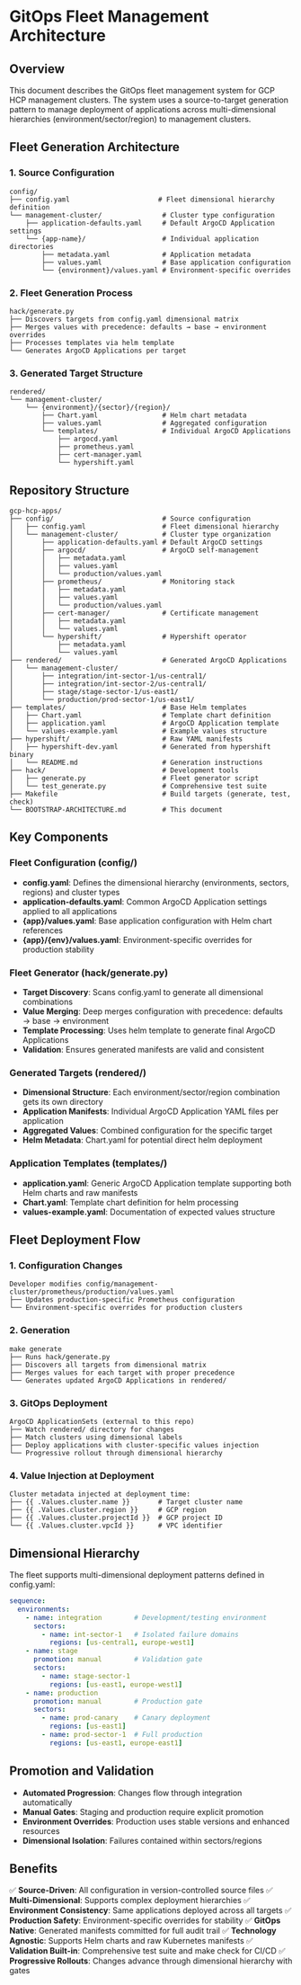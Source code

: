 # GitOps Fleet Management Architecture

## Overview

This document describes the GitOps fleet management system for GCP HCP management clusters. The system uses a source-to-target generation pattern to manage deployment of applications across multi-dimensional hierarchies (environment/sector/region) to management clusters.

## Fleet Generation Architecture

### 1. Source Configuration
```
config/
├── config.yaml                      # Fleet dimensional hierarchy definition
└── management-cluster/               # Cluster type configuration
    ├── application-defaults.yaml     # Default ArgoCD Application settings
    └── {app-name}/                   # Individual application directories
        ├── metadata.yaml             # Application metadata
        ├── values.yaml               # Base application configuration
        └── {environment}/values.yaml # Environment-specific overrides
```

### 2. Fleet Generation Process
```
hack/generate.py
├── Discovers targets from config.yaml dimensional matrix
├── Merges values with precedence: defaults → base → environment overrides
├── Processes templates via helm template
└── Generates ArgoCD Applications per target
```

### 3. Generated Target Structure
```
rendered/
└── management-cluster/
    └── {environment}/{sector}/{region}/
        ├── Chart.yaml                # Helm chart metadata
        ├── values.yaml               # Aggregated configuration
        └── templates/                # Individual ArgoCD Applications
            ├── argocd.yaml
            ├── prometheus.yaml
            ├── cert-manager.yaml
            └── hypershift.yaml
```

## Repository Structure

```
gcp-hcp-apps/
├── config/                           # Source configuration
│   ├── config.yaml                   # Fleet dimensional hierarchy
│   └── management-cluster/           # Cluster type organization
│       ├── application-defaults.yaml # Default ArgoCD settings
│       ├── argocd/                   # ArgoCD self-management
│       │   ├── metadata.yaml
│       │   ├── values.yaml
│       │   └── production/values.yaml
│       ├── prometheus/               # Monitoring stack
│       │   ├── metadata.yaml
│       │   ├── values.yaml
│       │   └── production/values.yaml
│       ├── cert-manager/             # Certificate management
│       │   ├── metadata.yaml
│       │   └── values.yaml
│       └── hypershift/               # Hypershift operator
│           ├── metadata.yaml
│           └── values.yaml
├── rendered/                         # Generated ArgoCD Applications
│   └── management-cluster/
│       ├── integration/int-sector-1/us-central1/
│       ├── integration/int-sector-2/us-central1/
│       ├── stage/stage-sector-1/us-east1/
│       └── production/prod-sector-1/us-east1/
├── templates/                        # Base Helm templates
│   ├── Chart.yaml                    # Template chart definition
│   ├── application.yaml              # ArgoCD Application template
│   └── values-example.yaml           # Example values structure
├── hypershift/                       # Raw YAML manifests
│   ├── hypershift-dev.yaml           # Generated from hypershift binary
│   └── README.md                     # Generation instructions
├── hack/                             # Development tools
│   ├── generate.py                   # Fleet generator script
│   └── test_generate.py              # Comprehensive test suite
├── Makefile                          # Build targets (generate, test, check)
└── BOOTSTRAP-ARCHITECTURE.md         # This document
```

## Key Components

### Fleet Configuration (config/)
- **config.yaml**: Defines the dimensional hierarchy (environments, sectors, regions) and cluster types
- **application-defaults.yaml**: Common ArgoCD Application settings applied to all applications
- **{app}/values.yaml**: Base application configuration with Helm chart references
- **{app}/{env}/values.yaml**: Environment-specific overrides for production stability

### Fleet Generator (hack/generate.py)
- **Target Discovery**: Scans config.yaml to generate all dimensional combinations
- **Value Merging**: Deep merges configuration with precedence: defaults → base → environment
- **Template Processing**: Uses helm template to generate final ArgoCD Applications
- **Validation**: Ensures generated manifests are valid and consistent

### Generated Targets (rendered/)
- **Dimensional Structure**: Each environment/sector/region combination gets its own directory
- **Application Manifests**: Individual ArgoCD Application YAML files per application
- **Aggregated Values**: Combined configuration for the specific target
- **Helm Metadata**: Chart.yaml for potential direct helm deployment

### Application Templates (templates/)
- **application.yaml**: Generic ArgoCD Application template supporting both Helm charts and raw manifests
- **Chart.yaml**: Template chart definition for helm processing
- **values-example.yaml**: Documentation of expected values structure

## Fleet Deployment Flow

### 1. Configuration Changes
```
Developer modifies config/management-cluster/prometheus/production/values.yaml
├── Updates production-specific Prometheus configuration
└── Environment-specific overrides for production clusters
```

### 2. Generation
```
make generate
├── Runs hack/generate.py
├── Discovers all targets from dimensional matrix
├── Merges values for each target with proper precedence
└── Generates updated ArgoCD Applications in rendered/
```

### 3. GitOps Deployment
```
ArgoCD ApplicationSets (external to this repo)
├── Watch rendered/ directory for changes
├── Match clusters using dimensional labels
├── Deploy applications with cluster-specific values injection
└── Progressive rollout through dimensional hierarchy
```

### 4. Value Injection at Deployment
```
Cluster metadata injected at deployment time:
├── {{ .Values.cluster.name }}       # Target cluster name
├── {{ .Values.cluster.region }}     # GCP region
├── {{ .Values.cluster.projectId }}  # GCP project ID
└── {{ .Values.cluster.vpcId }}      # VPC identifier
```

## Dimensional Hierarchy

The fleet supports multi-dimensional deployment patterns defined in config.yaml:

```yaml
sequence:
  environments:
    - name: integration        # Development/testing environment
      sectors:
        - name: int-sector-1   # Isolated failure domains
          regions: [us-central1, europe-west1]
    - name: stage
      promotion: manual        # Validation gate
      sectors:
        - name: stage-sector-1
          regions: [us-east1, europe-west1]
    - name: production
      promotion: manual        # Production gate
      sectors:
        - name: prod-canary    # Canary deployment
          regions: [us-east1]
        - name: prod-sector-1  # Full production
          regions: [us-east1, europe-east1]
```

## Promotion and Validation

- **Automated Progression**: Changes flow through integration automatically
- **Manual Gates**: Staging and production require explicit promotion
- **Environment Overrides**: Production uses stable versions and enhanced resources
- **Dimensional Isolation**: Failures contained within sectors/regions

## Benefits

✅ **Source-Driven**: All configuration in version-controlled source files
✅ **Multi-Dimensional**: Supports complex deployment hierarchies
✅ **Environment Consistency**: Same applications deployed across all targets
✅ **Production Safety**: Environment-specific overrides for stability
✅ **GitOps Native**: Generated manifests committed for full audit trail
✅ **Technology Agnostic**: Supports Helm charts and raw Kubernetes manifests
✅ **Validation Built-in**: Comprehensive test suite and make check for CI/CD
✅ **Progressive Rollouts**: Changes advance through dimensional hierarchy with gates